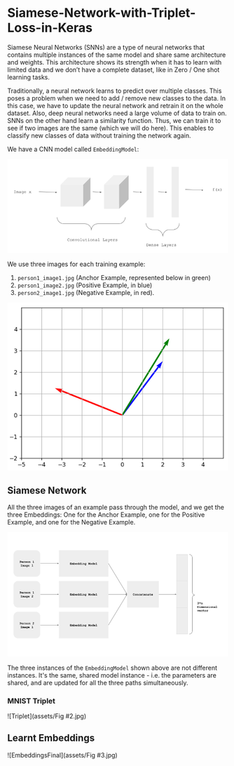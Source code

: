 # Siamese-Network-with-Triplet-Loss-in-Keras

Siamese Neural Networks (SNNs) are a type of neural networks that contains multiple instances of the same model and share same architecture and weights. This architecture shows its strength when it has to learn with limited data and we don’t have a complete dataset, like in Zero / One shot learning tasks.



Traditionally, a neural network learns to predict over multiple classes. This poses a problem when we need to add / remove new classes to the data. In this case, we have to update the neural network and retrain it on the whole dataset. Also, deep neural networks need a large volume of data to train on. SNNs on the other hand learn a similarity function. Thus, we can train it to see if two images are the same (which we will do here). This enables to classify new classes of data without training the network again.

We have a CNN model called `EmbeddingModel`:

![CNN](assets/CNN.png)

We use three images for each training example:
1. `person1_image1.jpg` (Anchor Example, represented below in green)
2. `person1_image2.jpg` (Positive Example, in blue)
3. `person2_image1.jpg` (Negative Example, in red).

![Embeddings](assets/embeddings.png)


## Siamese Network

All the three images of an example pass through the model, and we get the three Embeddings: One for the Anchor Example, one for the Positive Example, and one for the Negative Example.

![Siamese Network](assets/siamese.png)

The three instances of the `EmbeddingModel` shown above are not different instances. It's the same, shared model instance - i.e. the parameters are shared, and are updated for all the three paths simultaneously.


### MNIST Triplet
![Triplet](assets/Fig #2.jpg)


## Learnt Embeddings
![EmbeddingsFinal](assets/Fig #3.jpg)

